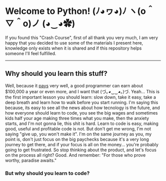 # Welcome to Python! (ﾉ◕ヮ◕)ﾉ ヽ(o＾▽＾o)ノ (◕‿◕✿)	

If you found this "Crash Course", first of all thank you very much, I am very happy that you decided to use some of the materials I present here, knowledge only exists when it is shared and if this repository helps someone I'll feel fulfilled.

---

## Why should you learn this stuff?

Well, because it [pays](https://money.usnews.com/careers/best-jobs/computer-programmer/salary) very well, a good programmer can earn about $100,000 a year or even more, and I want that (づ｡◕‿‿◕｡)づ. Yeah... This is the first important lesson you should learn: slow down, take it easy, take a deep breath and learn how to walk before you start running. I'm saying this because, its easy to see all the news about how tecnology is the future, and how everyone should learn to code, you see the big wages and sometimes kids half your age making three times what you make, then the anxiety starts, and I'm not gonna lie, this shit is hard. Learn to code is easy, making good, useful and profitable code is not. But don't get me wrong, I'm not saying "give up, you won't make it". I'm on the same journey as you, my point is, don't just focus on the big paychecks because it's a very long journey to get there, and if your focus is all on the money... you're probably going to get frustrated. So stop thinking about the product, and let's focus on the process all right? Good. And remember: "For those who prove worthy, paradise awaits."

### But why should you learn to code?


